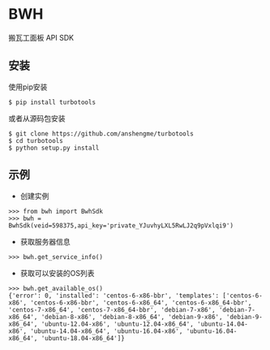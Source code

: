 # BWH

搬瓦工面板 API SDK

## 安装

使用pip安装

```
$ pip install turbotools
```

或者从源码包安装

```
$ git clone https://github.com/anshengme/turbotools
$ cd turbotools
$ python setup.py install
```

## 示例

- 创建实例

```
>>> from bwh import BwhSdk
>>> bwh = BwhSdk(veid=598375,api_key='private_YJuvhyLXL5RwLJ2q9pVxlqi9')
```

- 获取服务器信息

```
>>> bwh.get_service_info()
```

- 获取可以安装的OS列表

```
>>> bwh.get_available_os()
{'error': 0, 'installed': 'centos-6-x86-bbr', 'templates': ['centos-6-x86', 'centos-6-x86-bbr', 'centos-6-x86_64', 'centos-6-x86_64-bbr', 'centos-7-x86_64', 'centos-7-x86_64-bbr', 'debian-7-x86', 'debian-7-x86_64', 'debian-8-x86', 'debian-8-x86_64', 'debian-9-x86', 'debian-9-x86_64', 'ubuntu-12.04-x86', 'ubuntu-12.04-x86_64', 'ubuntu-14.04-x86', 'ubuntu-14.04-x86_64', 'ubuntu-16.04-x86', 'ubuntu-16.04-x86_64', 'ubuntu-18.04-x86_64']}
```